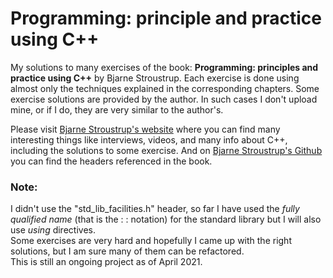 # Programming: principle and practice using C++
My solutions to many exercises of the book: **Programming: principles and practice using C++** by Bjarne Stroustrup. Each exercise is done using almost only the techniques explained in the corresponding chapters. Some exercise solutions are provided by the author. In such cases I don't upload mine, or if I do, they are very similar to the author's.

Please visit [Bjarne Stroustrup's website](https://www.stroustrup.com/ "Bjarne Stroustrup's Homepage") where you can find many interesting things like interviews, videos, and many info about C++, including the solutions to some exercise.
And on [Bjarne Stroustrup's Github](https://github.com/BjarneStroustrup) you can find the headers referenced in the book.

### Note: 
I didn't use the "std_lib_facilities.h" header, so far I have used the *fully qualified name*  (that is the : : notation) for the standard library but I will also use *using* directives. <br> Some exercises are very hard and hopefully I came up with the right solutions, but I am sure many of them can be refactored. <br> This is still an ongoing project as of April 2021.
